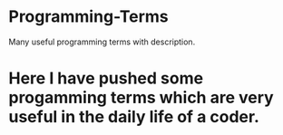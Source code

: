 # Programming-Terms
Many useful programming terms with description.

# Here I have pushed some progamming terms which are very useful in the daily life of a coder.
